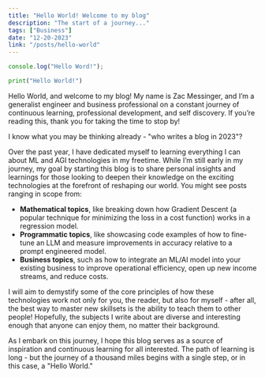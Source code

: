 ```yaml
---
title: "Hello World! Welcome to my blog"
description: "The start of a journey..."
tags: ["Business"]
date: "12-20-2023"
link: "/posts/hello-world"
---
```


```javascript
console.log("Hello Word!");
```

```python
print("Hello World!")
```

Hello World, and welcome to my blog! My name is Zac Messinger, and I’m a generalist engineer and business professional on a constant journey of continuous learning, professional development, and self discovery. If you’re reading this, thank you for taking the time to stop by!

I know what you may be thinking already - "who writes a blog in 2023"?

Over the past year, I have dedicated myself to learning everything I can about ML and AGI technologies in my freetime. While I’m still early in my journey, my goal by starting this blog is to share personal insights and learnings for those looking to deepen their knowledge on the exciting technologies at the forefront of reshaping our world. You might see posts ranging in scope from:

-   **Mathematical topics**, like breaking down how Gradient Descent (a popular technique for minimizing the loss in a cost function) works in a regression model.
-   **Programmatic topics**, like showcasing code examples of how to fine-tune an LLM and measure improvements in accuracy relative to a prompt engineered model.
-   **Business topics**, such as how to integrate an ML/AI model into your existing business to improve operational efficiency, open up new income streams, and reduce costs.

I will aim to demystify some of the core principles of how these technologies work not only for you, the reader, but also for myself - after all, the best way to master new skillsets is the ability to teach them to other people! Hopefully, the subjects I write about are diverse and interesting enough that anyone can enjoy them, no matter their background.

As I embark on this journey, I hope this blog serves as a source of inspiration and continuous learning for all interested. The path of learning is long - but the journey of a thousand miles begins with a single step, or in this case, a "Hello World."
